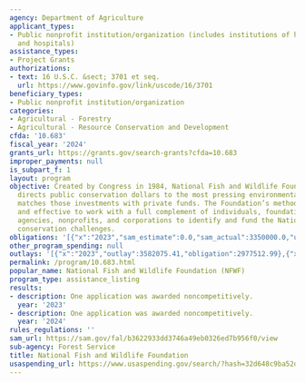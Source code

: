 ```yaml
---
agency: Department of Agriculture
applicant_types:
- Public nonprofit institution/organization (includes institutions of higher education
  and hospitals)
assistance_types:
- Project Grants
authorizations:
- text: 16 U.S.C. &sect; 3701 et seq.
  url: https://www.govinfo.gov/link/uscode/16/3701
beneficiary_types:
- Public nonprofit institution/organization
categories:
- Agricultural - Forestry
- Agricultural - Resource Conservation and Development
cfda: '10.683'
fiscal_year: '2024'
grants_url: https://grants.gov/search-grants?cfda=10.683
improper_payments: null
is_subpart_f: 1
layout: program
objective: Created by Congress in 1984, National Fish and Wildlife Foundation (NFWF)
  directs public conservation dollars to the most pressing environmental needs and
  matches those investments with private funds. The Foundation’s method is simple
  and effective to work with a full complement of individuals, foundations, government
  agencies, nonprofits, and corporations to identify and fund the Nation’s most intractable
  conservation challenges.
obligations: '[{"x":"2023","sam_estimate":0.0,"sam_actual":3350000.0,"usa_spending_actual":3327512.99},{"x":"2024","sam_estimate":0.0,"sam_actual":200000.0,"usa_spending_actual":200000.0},{"x":"2025","sam_estimate":0.0,"sam_actual":3000000.0,"usa_spending_actual":-480.12}]'
other_program_spending: null
outlays: '[{"x":"2023","outlay":3582075.41,"obligation":2977512.99},{"x":"2024","outlay":2612.05,"obligation":200000.0},{"x":"2025","outlay":0.0,"obligation":0.0}]'
permalink: /program/10.683.html
popular_name: National Fish and Wildlife Foundation (NFWF)
program_type: assistance_listing
results:
- description: One application was awarded noncompetitively.
  year: '2023'
- description: One application was awarded noncompetitively.
  year: '2024'
rules_regulations: ''
sam_url: https://sam.gov/fal/b3622933dd3746a49eb0326ed7b956f0/view
sub-agency: Forest Service
title: National Fish and Wildlife Foundation
usaspending_url: https://www.usaspending.gov/search/?hash=32d648c9ba52ddf4ae2b9785af7c7f53
---
```

